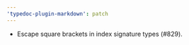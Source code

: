 ```yaml
---
'typedoc-plugin-markdown': patch
---
```


- Escape square brackets in index signature types (#829).

